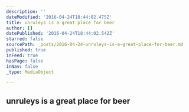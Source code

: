 ```yaml
---
description: ''
dateModified: '2016-04-24T18:44:02.475Z'
title: unruleys is a great place for beer
author: []
datePublished: '2016-04-24T18:44:02.542Z'
starred: false
sourcePath: _posts/2016-04-24-unruleys-is-a-great-place-for-beer.md
published: true
inFeed: true
hasPage: false
inNav: false
_type: MediaObject

---
```

<article style=""><h1>unruleys is a great place for beer</h1></article>